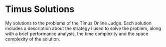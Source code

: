 # Timus Solutions

My solutions to the problems of the Timus Online Judge.
Each solution includes a description about the strategy i used to solve the problem, along with a brief performance analysis, the time complexity and the space complexity of the solution.